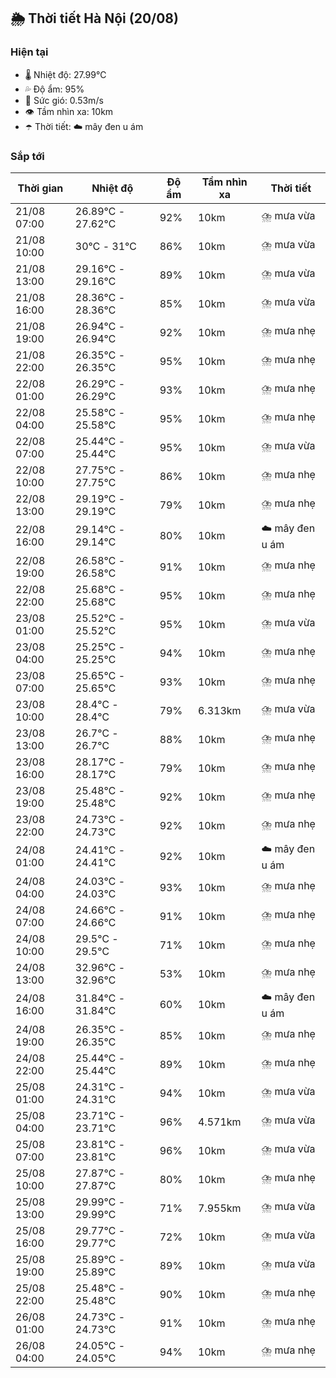 ## 🌦️ Thời tiết Hà Nội (20/08)

### Hiện tại

- 🌡️ Nhiệt độ: 27.99℃
- 💦 Độ ẩm: 95%
- 💨 Sức gió: 0.53m/s
- 👁️ Tầm nhìn xa: 10km
- ☂️ Thời tiết: ☁️ mây đen u ám

### Sắp tới

| Thời gian | Nhiệt độ | Độ ẩm | Tầm nhìn xa | Thời tiết |
| --- | --- | --- | --- | --- |
| 21/08 07:00 | 26.89℃ - 27.62℃ | 92% | 10km | ⛈️ mưa vừa |
| 21/08 10:00 | 30℃ - 31℃ | 86% | 10km | ⛈️ mưa vừa |
| 21/08 13:00 | 29.16℃ - 29.16℃ | 89% | 10km | ⛈️ mưa vừa |
| 21/08 16:00 | 28.36℃ - 28.36℃ | 85% | 10km | ⛈️ mưa vừa |
| 21/08 19:00 | 26.94℃ - 26.94℃ | 92% | 10km | ⛈️ mưa nhẹ |
| 21/08 22:00 | 26.35℃ - 26.35℃ | 95% | 10km | ⛈️ mưa nhẹ |
| 22/08 01:00 | 26.29℃ - 26.29℃ | 93% | 10km | ⛈️ mưa nhẹ |
| 22/08 04:00 | 25.58℃ - 25.58℃ | 95% | 10km | ⛈️ mưa nhẹ |
| 22/08 07:00 | 25.44℃ - 25.44℃ | 95% | 10km | ⛈️ mưa vừa |
| 22/08 10:00 | 27.75℃ - 27.75℃ | 86% | 10km | ⛈️ mưa nhẹ |
| 22/08 13:00 | 29.19℃ - 29.19℃ | 79% | 10km | ⛈️ mưa nhẹ |
| 22/08 16:00 | 29.14℃ - 29.14℃ | 80% | 10km | ☁️ mây đen u ám |
| 22/08 19:00 | 26.58℃ - 26.58℃ | 91% | 10km | ⛈️ mưa nhẹ |
| 22/08 22:00 | 25.68℃ - 25.68℃ | 95% | 10km | ⛈️ mưa nhẹ |
| 23/08 01:00 | 25.52℃ - 25.52℃ | 95% | 10km | ⛈️ mưa vừa |
| 23/08 04:00 | 25.25℃ - 25.25℃ | 94% | 10km | ⛈️ mưa nhẹ |
| 23/08 07:00 | 25.65℃ - 25.65℃ | 93% | 10km | ⛈️ mưa nhẹ |
| 23/08 10:00 | 28.4℃ - 28.4℃ | 79% | 6.313km | ⛈️ mưa vừa |
| 23/08 13:00 | 26.7℃ - 26.7℃ | 88% | 10km | ⛈️ mưa nhẹ |
| 23/08 16:00 | 28.17℃ - 28.17℃ | 79% | 10km | ⛈️ mưa nhẹ |
| 23/08 19:00 | 25.48℃ - 25.48℃ | 92% | 10km | ⛈️ mưa nhẹ |
| 23/08 22:00 | 24.73℃ - 24.73℃ | 92% | 10km | ⛈️ mưa nhẹ |
| 24/08 01:00 | 24.41℃ - 24.41℃ | 92% | 10km | ☁️ mây đen u ám |
| 24/08 04:00 | 24.03℃ - 24.03℃ | 93% | 10km | ⛈️ mưa nhẹ |
| 24/08 07:00 | 24.66℃ - 24.66℃ | 91% | 10km | ⛈️ mưa nhẹ |
| 24/08 10:00 | 29.5℃ - 29.5℃ | 71% | 10km | ⛈️ mưa nhẹ |
| 24/08 13:00 | 32.96℃ - 32.96℃ | 53% | 10km | ⛈️ mưa nhẹ |
| 24/08 16:00 | 31.84℃ - 31.84℃ | 60% | 10km | ☁️ mây đen u ám |
| 24/08 19:00 | 26.35℃ - 26.35℃ | 85% | 10km | ⛈️ mưa nhẹ |
| 24/08 22:00 | 25.44℃ - 25.44℃ | 89% | 10km | ⛈️ mưa nhẹ |
| 25/08 01:00 | 24.31℃ - 24.31℃ | 94% | 10km | ⛈️ mưa vừa |
| 25/08 04:00 | 23.71℃ - 23.71℃ | 96% | 4.571km | ⛈️ mưa vừa |
| 25/08 07:00 | 23.81℃ - 23.81℃ | 96% | 10km | ⛈️ mưa vừa |
| 25/08 10:00 | 27.87℃ - 27.87℃ | 80% | 10km | ⛈️ mưa nhẹ |
| 25/08 13:00 | 29.99℃ - 29.99℃ | 71% | 7.955km | ⛈️ mưa vừa |
| 25/08 16:00 | 29.77℃ - 29.77℃ | 72% | 10km | ⛈️ mưa vừa |
| 25/08 19:00 | 25.89℃ - 25.89℃ | 89% | 10km | ⛈️ mưa vừa |
| 25/08 22:00 | 25.48℃ - 25.48℃ | 90% | 10km | ⛈️ mưa nhẹ |
| 26/08 01:00 | 24.73℃ - 24.73℃ | 91% | 10km | ⛈️ mưa nhẹ |
| 26/08 04:00 | 24.05℃ - 24.05℃ | 94% | 10km | ⛈️ mưa nhẹ |
